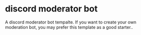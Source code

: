 # discord moderator bot
 A discord moderator bot tempalte. If you want to create your own moderation bot, you may prefer this template as a good starter..
